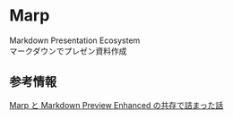 # Marp
Markdown Presentation Ecosystem  
マークダウンでプレゼン資料作成


## 参考情報

[Marp と Markdown Preview Enhanced の共存で詰まった話](https://qiita.com/www-tacos/items/101529b2e086e4cf434d)
